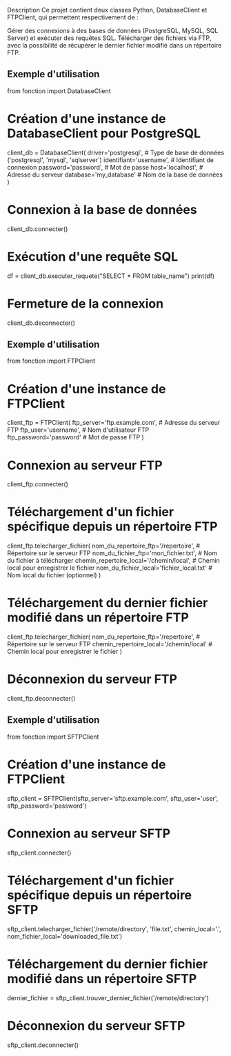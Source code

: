 Description
Ce projet contient deux classes Python, DatabaseClient et FTPClient, qui permettent respectivement de :

Gérer des connexions à des bases de données (PostgreSQL, MySQL, SQL Server) et exécuter des requêtes SQL.
Télécharger des fichiers via FTP, avec la possibilité de récupérer le dernier fichier modifié dans un répertoire FTP.

## Exemple d'utilisation

from fonction import DatabaseClient

# Création d'une instance de DatabaseClient pour PostgreSQL
client_db = DatabaseClient(
    driver='postgresql',        # Type de base de données ('postgresql', 'mysql', 'sqlserver')
    identifiant='username',     # Identifiant de connexion
    password='password',        # Mot de passe
    host='localhost',           # Adresse du serveur
    database='my_database'      # Nom de la base de données
)

# Connexion à la base de données
client_db.connecter()

# Exécution d'une requête SQL
df = client_db.executer_requete("SELECT * FROM table_name")
print(df)

# Fermeture de la connexion
client_db.deconnecter()

## Exemple d'utilisation

from fonction import FTPClient

# Création d'une instance de FTPClient
client_ftp = FTPClient(
    ftp_server='ftp.example.com',  # Adresse du serveur FTP
    ftp_user='username',           # Nom d'utilisateur FTP
    ftp_password='password'        # Mot de passe FTP
)
# Connexion au serveur FTP
client_ftp.connecter()

# Téléchargement d'un fichier spécifique depuis un répertoire FTP
client_ftp.telecharger_fichier(
    nom_du_repertoire_ftp='/repertoire',         # Répertoire sur le serveur FTP
    nom_du_fichier_ftp='mon_fichier.txt',        # Nom du fichier à télécharger
    chemin_repertoire_local='/chemin/local',     # Chemin local pour enregistrer le fichier
    nom_du_fichier_local='fichier_local.txt'     # Nom local du fichier (optionnel)
)

# Téléchargement du dernier fichier modifié dans un répertoire FTP
client_ftp.telecharger_fichier(
    nom_du_repertoire_ftp='/repertoire',        # Répertoire sur le serveur FTP
    chemin_repertoire_local='/chemin/local'     # Chemin local pour enregistrer le fichier
)

# Déconnexion du serveur FTP
client_ftp.deconnecter()

## Exemple d'utilisation

from fonction import SFTPClient 

# Création d'une instance de FTPClient
sftp_client = SFTPClient(sftp_server='sftp.example.com', sftp_user='user', sftp_password='password')

# Connexion au serveur SFTP
sftp_client.connecter()

# Téléchargement d'un fichier spécifique depuis un répertoire SFTP
sftp_client.telecharger_fichier('/remote/directory', 'file.txt', chemin_local='.', nom_fichier_local='downloaded_file.txt')

# Téléchargement du dernier fichier modifié dans un répertoire SFTP
dernier_fichier = sftp_client.trouver_dernier_fichier('/remote/directory')

# Déconnexion du serveur SFTP
sftp_client.deconnecter()